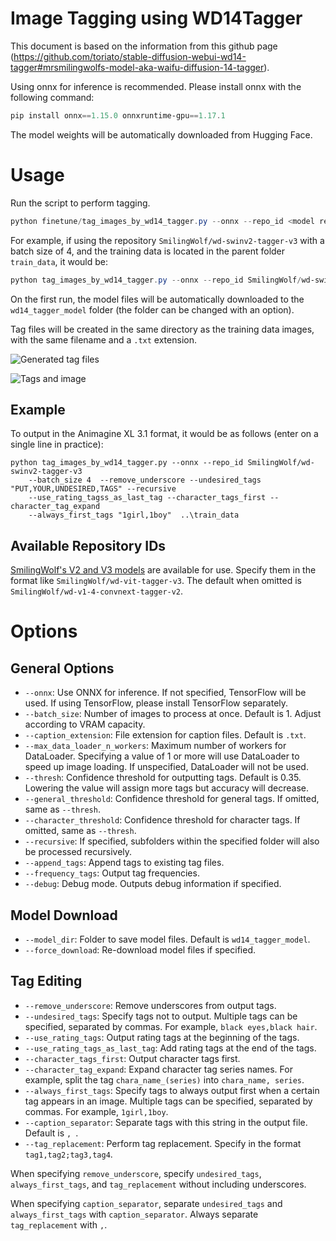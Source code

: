 # Image Tagging using WD14Tagger

This document is based on the information from this github page (https://github.com/toriato/stable-diffusion-webui-wd14-tagger#mrsmilingwolfs-model-aka-waifu-diffusion-14-tagger).

Using onnx for inference is recommended. Please install onnx with the following command:

```powershell
pip install onnx==1.15.0 onnxruntime-gpu==1.17.1  
```

The model weights will be automatically downloaded from Hugging Face.

# Usage

Run the script to perform tagging.

```powershell
python finetune/tag_images_by_wd14_tagger.py --onnx --repo_id <model repo id> --batch_size <batch size> <training data folder>
```

For example, if using the repository `SmilingWolf/wd-swinv2-tagger-v3` with a batch size of 4, and the training data is located in the parent folder `train_data`, it would be:

```powershell
python tag_images_by_wd14_tagger.py --onnx --repo_id SmilingWolf/wd-swinv2-tagger-v3 --batch_size 4 ..\train_data
```

On the first run, the model files will be automatically downloaded to the `wd14_tagger_model` folder (the folder can be changed with an option). 

Tag files will be created in the same directory as the training data images, with the same filename and a `.txt` extension.

![Generated tag files](https://user-images.githubusercontent.com/52813779/208910534-ea514373-1185-4b7d-9ae3-61eb50bc294e.png)

![Tags and image](https://user-images.githubusercontent.com/52813779/208910599-29070c15-7639-474f-b3e4-06bd5a3df29e.png)

## Example

To output in the Animagine XL 3.1 format, it would be as follows (enter on a single line in practice):

```
python tag_images_by_wd14_tagger.py --onnx --repo_id SmilingWolf/wd-swinv2-tagger-v3 
    --batch_size 4  --remove_underscore --undesired_tags "PUT,YOUR,UNDESIRED,TAGS" --recursive 
    --use_rating_tagss_as_last_tag --character_tags_first --character_tag_expand 
    --always_first_tags "1girl,1boy"  ..\train_data
```

## Available Repository IDs

[SmilingWolf's V2 and V3 models](https://huggingface.co/SmilingWolf) are available for use. Specify them in the format like `SmilingWolf/wd-vit-tagger-v3`. The default when omitted is `SmilingWolf/wd-v1-4-convnext-tagger-v2`.

# Options 

## General Options

- `--onnx`: Use ONNX for inference. If not specified, TensorFlow will be used. If using TensorFlow, please install TensorFlow separately. 
- `--batch_size`: Number of images to process at once. Default is 1. Adjust according to VRAM capacity.
- `--caption_extension`: File extension for caption files. Default is `.txt`.
- `--max_data_loader_n_workers`: Maximum number of workers for DataLoader. Specifying a value of 1 or more will use DataLoader to speed up image loading. If unspecified, DataLoader will not be used.
- `--thresh`: Confidence threshold for outputting tags. Default is 0.35. Lowering the value will assign more tags but accuracy will decrease. 
- `--general_threshold`: Confidence threshold for general tags. If omitted, same as `--thresh`.
- `--character_threshold`: Confidence threshold for character tags. If omitted, same as `--thresh`.
- `--recursive`: If specified, subfolders within the specified folder will also be processed recursively.
- `--append_tags`: Append tags to existing tag files.
- `--frequency_tags`: Output tag frequencies.  
- `--debug`: Debug mode. Outputs debug information if specified.

## Model Download

- `--model_dir`: Folder to save model files. Default is `wd14_tagger_model`.  
- `--force_download`: Re-download model files if specified.

## Tag Editing

- `--remove_underscore`: Remove underscores from output tags.
- `--undesired_tags`: Specify tags not to output. Multiple tags can be specified, separated by commas. For example, `black eyes,black hair`.
- `--use_rating_tags`: Output rating tags at the beginning of the tags.
- `--use_rating_tags_as_last_tag`: Add rating tags at the end of the tags.
- `--character_tags_first`: Output character tags first.
- `--character_tag_expand`: Expand character tag series names. For example, split the tag `chara_name_(series)` into `chara_name, series`.  
- `--always_first_tags`: Specify tags to always output first when a certain tag appears in an image. Multiple tags can be specified, separated by commas. For example, `1girl,1boy`.
- `--caption_separator`: Separate tags with this string in the output file. Default is `, `.
- `--tag_replacement`: Perform tag replacement. Specify in the format `tag1,tag2;tag3,tag4`. 

When specifying `remove_underscore`, specify `undesired_tags`, `always_first_tags`, and `tag_replacement` without including underscores.

When specifying `caption_separator`, separate `undesired_tags` and `always_first_tags` with `caption_separator`. Always separate `tag_replacement` with `,`.
